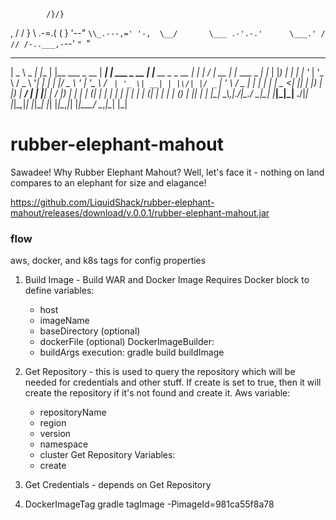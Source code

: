             /}/}
 ,         / / }
 \\   .-=.( (   }
  \'--"   `\\_.---,='
   '-,  \__/       \___
    .-'.-.'      \___.'
   / // /-..___,-`--'
   `" `"
  ____        _     _                 _____ _            _                 _     __  __       _                 _   
 |  _ \ _   _| |__ | |__   ___ _ __  | ____| | ___ _ __ | |__   __ _ _ __ | |_  |  \/  | __ _| |__   ___  _   _| |_ 
 | |_) | | | | '_ \| '_ \ / _ \ '__| |  _| | |/ _ \ '_ \| '_ \ / _` | '_ \| __| | |\/| |/ _` | '_ \ / _ \| | | | __|
 |  _ <| |_| | |_) | |_) |  __/ |    | |___| |  __/ |_) | | | | (_| | | | | |_  | |  | | (_| | | | | (_) | |_| | |_ 
 |_| \_\\__,_|_.__/|_.__/ \___|_|    |_____|_|\___| .__/|_| |_|\__,_|_| |_|\__| |_|  |_|\__,_|_| |_|\___/ \__,_|\__|
                                                  |_|                                                               
 
# rubber-elephant-mahout

Sawadee!  Why Rubber Elephant Mahout?  Well, let's face it - nothing on land compares to an elephant for size and elagance!

https://github.com/LiquidShack/rubber-elephant-mahout/releases/download/v.0.0.1/rubber-elephant-mahout.jar

### flow

aws, docker, and k8s tags for config properties
1. Build Image - Build WAR and Docker Image
	Requires Docker block to define variables:
	- host
	- imageName
	- baseDirectory (optional)
	- dockerFile (optional)
	DockerImageBuilder:
	- buildArgs
	execution: gradle build buildImage

2. Get Repository - this is used to query the repository which will be needed for credentials and other stuff.  If create is set to true, then it will create the repository if it's not found and create it.
	Aws variable:
	- repositoryName
	- region
	- version
	- namespace
	- cluster
	Get Repository Variables:
	- create

3. Get Credentials - depends on Get Repository


4. DockerImageTag
	gradle tagImage -PimageId=981ca55f8a78

